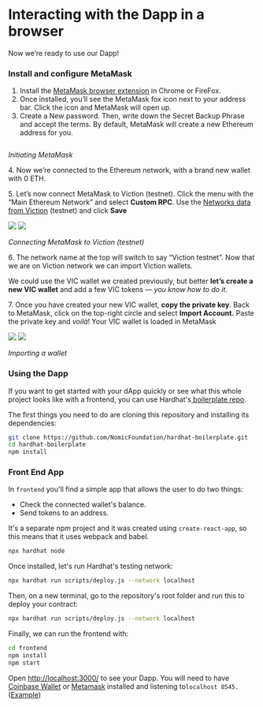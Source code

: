 # Interacting with the Dapp in a browser

Now we’re ready to use our Dapp!

### Install and configure MetaMask <a href="#id-4986" id="id-4986"></a>

1. Install the [MetaMask browser extension](https://metamask.io/) in Chrome or FireFox.
2. Once installed, you’ll see the MetaMask fox icon next to your address bar. Click the icon and MetaMask will open up.
3. Create a New password. Then, write down the Secret Backup Phrase and accept the terms. By default, MetaMask will create a new Ethereum address for you.

<img src="https://miro.medium.com/max/1828/1*tV2bQfZ2vVhvpOOwKY0Y5g.png" alt="" data-size="original">

_Initiating MetaMask_

4\. Now we’re connected to the Ethereum network, with a brand new wallet with 0 ETH.

5\. Let’s now connect MetaMask to Viction (testnet). Click the menu with the “Main Ethereum Network” and select **Custom RPC**. Use the [Networks data from Viction](../../how-to/how-to-connect-to-viction-network/metamask.md) (testnet) and click **Save**

![](https://miro.medium.com/max/60/1\*Dm4qhGJOjnolRwxX-VN94w.png?q=20) ![](https://miro.medium.com/max/1424/1\*Dm4qhGJOjnolRwxX-VN94w.png)

_Connecting MetaMask to Viction (testnet)_

6\. The network name at the top will switch to say “Viction testnet”. Now that we are on Viction network we can import Viction wallets.

We could use the VIC wallet we created previously, but better **let’s create a new VIC wallet** and add a few VIC tokens — _you know how to do it_.

7\. Once you have created your new VIC wallet, **copy the private key**. Back to MetaMask, click on the top-right circle and select **Import Account.** Paste the private key and _voilà_! Your VIC wallet is loaded in MetaMask

![](https://miro.medium.com/max/60/1\*AjEHidU-h0Ae0CXTsQUJ5Q.png?q=20) ![](https://miro.medium.com/max/1298/1\*AjEHidU-h0Ae0CXTsQUJ5Q.png)

_Importing a wallet_

### Using the Dapp <a href="#id-9432" id="id-9432"></a>

If you want to get started with your dApp quickly or see what this whole project looks like with a frontend, you can use Hardhat's[ boilerplate repo](https://github.com/NomicFoundation/hardhat-boilerplate).

The first things you need to do are cloning this repository and installing its dependencies:

```bash
git clone https://github.com/NomicFoundation/hardhat-boilerplate.git
cd hardhat-boilerplate
npm install
```

### **Front End App**

In `frontend` you'll find a simple app that allows the user to do two things:

* Check the connected wallet's balance.
* Send tokens to an address.

It's a separate npm project and it was created using `create-react-app`, so this means that it uses webpack and babel.

```bash
npx hardhat node
```

Once installed, let's run Hardhat's testing network:

```bash
npx hardhat run scripts/deploy.js --network localhost
```

Then, on a new terminal, go to the repository's root folder and run this to deploy your contract:

```bash
npx hardhat run scripts/deploy.js --network localhost
```

Finally, we can run the frontend with:

```bash
cd frontend
npm install
npm start
```

Open [http://localhost:3000/](http://localhost:3000/) to see your Dapp. You will need to have [Coinbase Wallet](https://www.coinbase.com/wallet) or [Metamask](https://metamask.io/) installed and listening to`localhost 8545.`([Example](https://github.com/c98tristan/gitbook-Viction/blob/master/developer-guide/building-dapp-on-Viction/develop-a-simple-web3-frontend-to-interact-with-the-contract/interacting-with-the-dapp-in-a-browser.md#4986))

